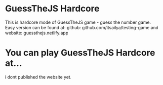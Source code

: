 # GuessTheJS Hardcore
This is hardcore mode of GuessTheJS game - guess the number game.
Easy version can be found at: github: github.com/itsailya/testing-game and website: guessthejs.netlify.app
# You can play GuessTheJS Hardcore at...
i dont published the website yet.
